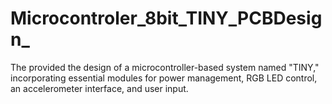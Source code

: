 # Microcontroler_8bit_TINY_PCBDesign_
The provided the design of a microcontroller-based system named "TINY," incorporating essential modules for power management, RGB LED control, an accelerometer interface, and user input.
